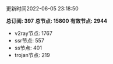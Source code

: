 更新时间2022-06-05 23:18:50

**总订阅: 397**
**总节点: 15800**
**有效节点: 2944**
- v2ray节点: 1767
- ssr节点: 557
- ss节点: 401
- trojan节点: 219
